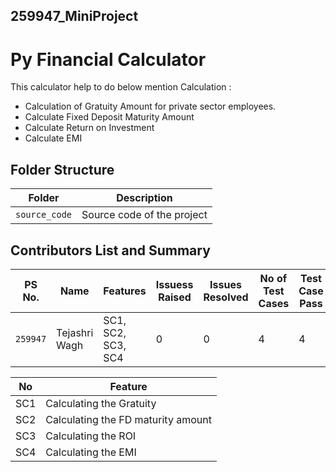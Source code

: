 ## 259947_MiniProject
# Py Financial Calculator

This calculator help to do below mention Calculation : 

* Calculation of Gratuity Amount for private sector employees.
* Calculate Fixed Deposit Maturity Amount
* Calculate Return on Investment
* Calculate EMI


## Folder Structure
Folder             | Description
-------------------| -----------------------------------------
`source_code`   | Source code of the project


## Contributors List and Summary
PS No. |  Name   |    Features    | Issuess Raised |Issues Resolved|No of Test Cases|Test Case Pass
---------|-------------|----------------|----------------|---------------|-------------|--------------
`259947` | Tejashri Wagh  | SC1, SC2, SC3, SC4| 0   | 0  | 4   | 4     

| No |Feature  |
|--|--|
| SC1 |Calculating the Gratuity  |
| SC2 |Calculating the FD maturity amount |
| SC3 |Calculating the ROI |
| SC4 |Calculating the EMI |

